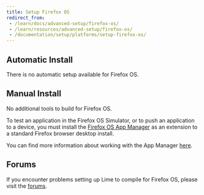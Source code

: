 ```yaml
---
title: Setup Firefox OS
redirect_from:
 - /learn/docs/advanced-setup/firefox-os/
 - /learn/resources/advanced-setup/firefox-os/
 - /documentation/setup/platforms/setup-firefox-os/
---
```


## Automatic Install

There is no automatic setup available for Firefox OS.

## Manual Install

No additional tools to build for Firefox OS.

To test an application in the Firefox OS Simulator, or to push an application to a device, you must install the [Firefox OS App Manager](https://ftp.mozilla.org/pub/mozilla.org/labs/fxos-simulator/) as an extension to a standard Firefox browser desktop install.

You can find more information about working with the App Manager [here](https://developer.mozilla.org/en-US/Firefox_OS/Using_the_App_Manager).

## Forums

If you encounter problems setting up Lime to compile for Firefox OS, please visit the [forums](http://community.openfl.org/c/help).
